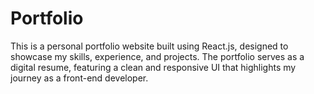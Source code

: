 # Portfolio
This is a personal portfolio website built using React.js, designed to showcase my skills, experience, and projects. The portfolio serves as a digital resume, featuring a clean and responsive UI that highlights my journey as a front-end developer. 
